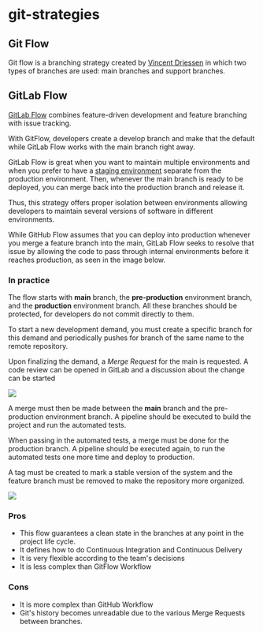 # git-strategies

## Git Flow

Git flow is a branching strategy created by [Vincent Driessen](https://github.com/nvie) in which two types of branches are used: main branches and support branches.

## GitLab Flow

[GitLab Flow](https://docs.gitlab.com/ee/topics/gitlab_flow.html) combines feature-driven development and feature branching with issue tracking.

With GitFlow, developers create a develop branch and make that the default while GitLab Flow works with the main branch right away.

GitLab Flow is great when you want to maintain multiple environments and when you prefer to have a [staging environment](https://www.flagship.io/test-environment/) separate from the production environment. Then, whenever the main branch is ready to be deployed, you can merge back into the production branch and release it.

Thus, this strategy offers proper isolation between environments allowing developers to maintain several versions of software in different environments.

While GitHub Flow assumes that you can deploy into production whenever you merge a feature branch into the main, GitLab Flow seeks to resolve that issue by allowing the code to pass through internal environments before it reaches production, as seen in the image below.

### In practice

The flow starts with **main** branch, the **pre-production** environment branch, and the **production** environment branch. All these branches should be protected, for developers do not commit directly to them.

To start a new development demand, you must create a specific branch for this demand and periodically pushes for branch of the same name to the remote repository.

Upon finalizing the demand, a _Merge Request_ for the main is requested. A code review can be opened in GitLab and a discussion about the change can be started

![](https://github.com/jadsonjs/gitlab-flow/raw/master/images/flow3.png)

A merge must then be made between the **main** branch and the pre-production environment branch. A pipeline should be executed to build the project and run the automated tests.

When passing in the automated tests, a merge must be done for the production branch. A pipeline should be executed again, to run the automated tests one more time and deploy to production.

A tag must be created to mark a stable version of the system and the feature branch must be removed to make the repository more organized.

![](https://github.com/jadsonjs/gitlab-flow/raw/master/images/flow6.png)

### Pros

- This flow guarantees a clean state in the branches at any point in the project life cycle.
- It defines how to do Continuous Integration and Continuous Delivery
- It is very flexible according to the team's decisions
- It is less complex than GitFlow Workflow

### Cons

- It is more complex than GitHub Workflow
- Git's history becomes unreadable due to the various Merge Requests between branches.
